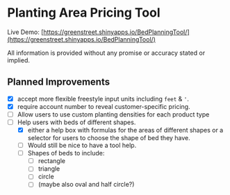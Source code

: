 # Planting Area Pricing Tool

Live Demo: [https://greenstreet.shinyapps.io/BedPlanningTool/](https://greenstreet.shinyapps.io/BedPlanningTool/)

All information is provided without any promise or accuracy stated or implied.

## Planned Improvements

- [x] accept more flexible freestyle input units including `feet` & `'`.
- [x] require account number to reveal customer-specific pricing.
- [ ] Allow users to use custom planting densities for each product type
- [ ] Help users with beds of different shapes.
  - [x] either a help box with formulas for the areas of different shapes or a selector for users to choose the shape of bed they have.
  - [ ] Would still be nice to have a tool help.
  - [ ] Shapes of beds to include:
    - [ ] rectangle
    - [ ] triangle
    - [ ] circle
    - [ ] (maybe also oval and half circle?)
